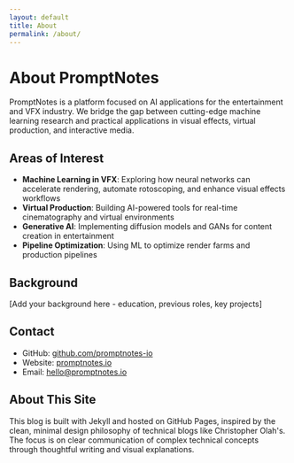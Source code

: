 ```yaml
---
layout: default
title: About
permalink: /about/
---
```


# About PromptNotes

PromptNotes is a platform focused on AI applications for the entertainment and VFX industry. We bridge the gap between cutting-edge machine learning research and practical applications in visual effects, virtual production, and interactive media.

## Areas of Interest

- **Machine Learning in VFX**: Exploring how neural networks can accelerate rendering, automate rotoscoping, and enhance visual effects workflows
- **Virtual Production**: Building AI-powered tools for real-time cinematography and virtual environments
- **Generative AI**: Implementing diffusion models and GANs for content creation in entertainment
- **Pipeline Optimization**: Using ML to optimize render farms and production pipelines

## Background

[Add your background here - education, previous roles, key projects]

## Contact

- GitHub: [github.com/promptnotes-io](https://github.com/promptnotes-io)
- Website: [promptnotes.io](https://promptnotes.io)
- Email: hello@promptnotes.io

## About This Site

This blog is built with Jekyll and hosted on GitHub Pages, inspired by the clean, minimal design philosophy of technical blogs like Christopher Olah's. The focus is on clear communication of complex technical concepts through thoughtful writing and visual explanations.

<style>
    .about-page h2 {
        margin-top: 2em;
    }
    
    .about-page ul {
        margin: 1em 0;
        padding-left: 2em;
    }
    
    .about-page li {
        margin: 0.5em 0;
    }
</style>
